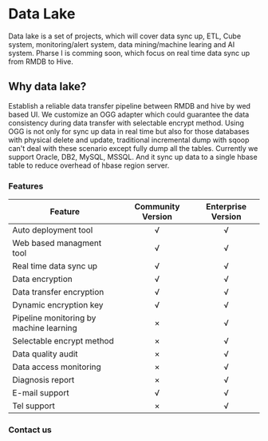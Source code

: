 # Data Lake
Data lake is a set of projects, which will cover data sync up, ETL, Cube system, monitoring/alert system, data mining/machine learing and AI system. Pharse I is comming soon, which focus on real time data sync up from RMDB to Hive.

## Why data lake?
Establish a reliable data transfer pipeline between RMDB and hive by wed based UI. We customize an OGG adapter which could guarantee the data consistency during data transfer with selectable encrypt method. Using OGG is not only for sync up data in real time but also for those databases with physical delete and update, traditional incremental dump with sqoop can't deal with these scenario except fully dump all the tables. Currently we support Oracle, DB2, MySQL, MSSQL. And it sync up data to a single hbase table to reduce overhead of hbase region server.

### Features

| Feature        | Community Version | Enterprise Version  |
| ------------- |:-------------:| :-----:|
| Auto deployment tool|√|√|
| Web based managment tool|√|√|
| Real time data sync up|√|√|
| Data encryption|√|√|
| Data transfer encryption|√|√|
| Dynamic encryption key|√|√|
| Pipeline monitoring by machine learning|×|√|
| Selectable encrypt method|×|√|
| Data quality audit|×|√|
| Data access monitoring|×|√|
| Diagnosis report|×|√|
| E-mail support|√|√|
| Tel support|×|√|

### Contact us
